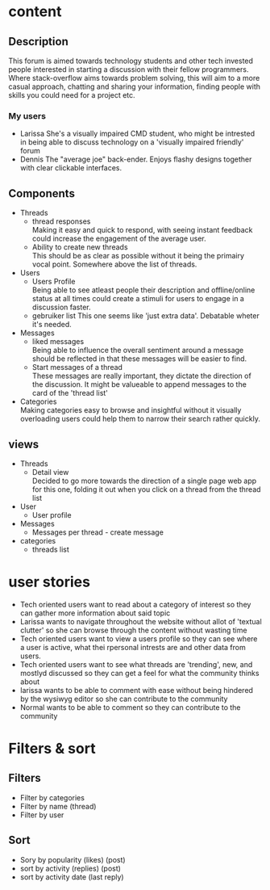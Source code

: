 # content

## Description
This forum is aimed towards technology students and other tech invested people interested in starting a discussion with their fellow programmers. Where stack-overflow aims towards problem solving, this will aim to a more casual approach, chatting and sharing your information, finding people with skills you could need for a project etc.

### My users
- Larissa She's a visually impaired CMD student, who might be intrested in being able to discuss technology on a 'visually impaired friendly' forum
- Dennis The "average joe" back-ender. Enjoys flashy designs together with clear clickable interfaces.

## Components
- Threads
    - thread responses  
    Making it easy and quick to respond, with seeing instant feedback could increase the engagement of the average user.
    - Ability to create new threads  
    This should be as clear as possible without it being the primairy vocal point. Somewhere above the list of threads.
- Users
    - Users Profile  
    Being able to see atleast people their description and offline/online status at all times could create a stimuli for users to engage in a discussion faster.
    - gebruiker list 
    This one seems like 'just extra data'. Debatable wheter it's needed.
- Messages
    - liked messages  
    Being able to influence the overall sentiment around a message should be reflected in that these messages will be easier to find.
    - Start messages of a thread  
    These messages are really important, they dictate the direction of the discussion. It might be valueable to append messages to the card of the 'thread list'
- Categories  
  Making categories easy to browse and insightful without it visually overloading users could help them to narrow their search rather quickly.

## views
- Threads
    - Detail view  
    Decided to go more towards the direction of a single page web app for this one, folding it out when you click on a thread from the thread list 
- User
    - User profile
- Messages
    - Messages per thread  - create message
- categories
    - threads list
     
# user stories

- Tech oriented users want to read about a category of interest so they can gather more information about said topic
- Larissa wants to navigate throughout the website without allot of 'textual clutter' so she can browse through the content without wasting time
- Tech oriented users want to view a users profile so they can see where a user is active, what thei rpersonal intrests are and other data from users.
- Tech oriented users want to see what threads are 'trending', new, and mostlyd discussed so they can get a feel for what the community thinks about
- larissa wants to be able to comment with ease without being hindered by the wysiwyg editor so she can contribute to the community
- Normal wants to be able to comment so they can contribute to the community 


# Filters & sort

## Filters
- Filter by categories
- Filter by name (thread) 
- Filter by user

## Sort
- Sory by popularity (likes) (post)
- sort by activity (replies) (post)
- sort by activity date (last reply)

